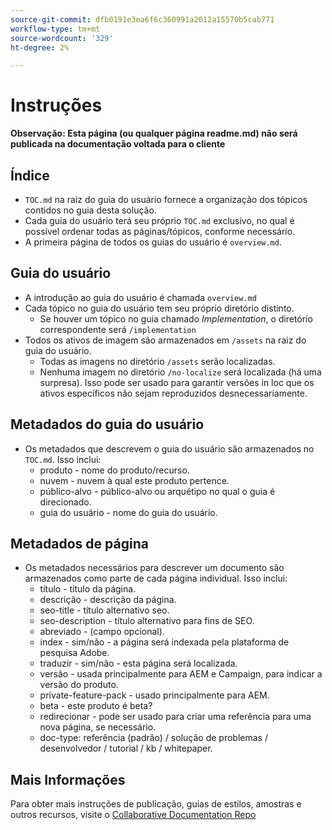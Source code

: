 ```yaml
---
source-git-commit: dfb0191e3ea6f6c360991a2012a15570b5cab771
workflow-type: tm+mt
source-wordcount: '329'
ht-degree: 2%

---
```

# Instruções

**Observação: Esta página (ou qualquer página readme.md) não será publicada na documentação voltada para o cliente**

## Índice

+ `TOC.md` na raiz do guia do usuário fornece a organização dos tópicos contidos no guia desta solução.
+ Cada guia do usuário terá seu próprio `TOC.md` exclusivo, no qual é possível ordenar todas as páginas/tópicos, conforme necessário.
+ A primeira página de todos os guias do usuário é `overview.md`.

## Guia do usuário

+ A introdução ao guia do usuário é chamada `overview.md`
+ Cada tópico no guia do usuário tem seu próprio diretório distinto.
   + Se houver um tópico no guia chamado *Implementation*, o diretório correspondente será `/implementation`
+ Todos os ativos de imagem são armazenados em `/assets` na raiz do guia do usuário.
   + Todas as imagens no diretório `/assets` serão localizadas.
   + Nenhuma imagem no diretório `/no-localize` será localizada (há uma surpresa). Isso pode ser usado para garantir versões in loc que os ativos específicos não sejam reproduzidos desnecessariamente.

## Metadados do guia do usuário

+ Os metadados que descrevem o guia do usuário são armazenados no `TOC.md`. Isso inclui:
   + produto - nome do produto/recurso.
   + nuvem - nuvem à qual este produto pertence.
   + público-alvo - público-alvo ou arquétipo no qual o guia é direcionado.
   + guia do usuário - nome do guia do usuário.

## Metadados de página

+ Os metadados necessários para descrever um documento são armazenados como parte de cada página individual. Isso inclui:
   + título - título da página.
   + descrição - descrição da página.
   + seo-title - título alternativo seo.
   + seo-description - título alternativo para fins de SEO.
   + abreviado - (campo opcional).
   + index - sim/não - a página será indexada pela plataforma de pesquisa Adobe.
   + traduzir - sim/não - esta página será localizada.
   + versão - usada principalmente para AEM e Campaign, para indicar a versão do produto.
   + private-feature-pack - usado principalmente para AEM.
   + beta - este produto é beta?
   + redirecionar - pode ser usado para criar uma referência para uma nova página, se necessário.
   + doc-type: referência (padrão) / solução de problemas / desenvolvedor / tutorial / kb / whitepaper.

## Mais Informações

Para obter mais instruções de publicação, guias de estilos, amostras e outros recursos, visite o [Collaborative Documentation Repo](https://git.corp.adobe.com/AdobeDocs/collaborative-doc-instructions)
